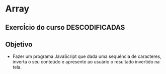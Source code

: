 # Array
 ## ExercÍcio do curso DESCODIFICADAS

 ## Objetivo
 * Fazer um programa JavaScript que dada uma sequência de caracteres, inverta o seu conteúdo e apresente ao usuário o resultado invertido na tela.